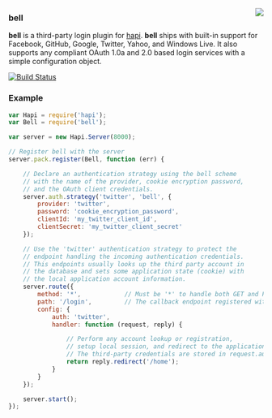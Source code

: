 <a href="https://github.com/spumko"><img src="https://raw.github.com/spumko/spumko/master/images/from.png" align="right" /></a>
### **bell**

**bell** is a third-party login plugin for [hapi](https://github.com/spumko/hapi). **bell** ships with built-in support for Facebook, GitHub,
Google, Twitter, Yahoo, and Windows Live. It also supports any compliant OAuth 1.0a and 2.0 based login services with a simple configuration
object.

[![Build Status](https://secure.travis-ci.org/spumko/bell.png)](http://travis-ci.org/spumko/bell)

### Example

```javascript
var Hapi = require('hapi');
var Bell = require('bell');

var server = new Hapi.Server(8000);

// Register bell with the server
server.pack.register(Bell, function (err) {

    // Declare an authentication strategy using the bell scheme
    // with the name of the provider, cookie encryption password,
    // and the OAuth client credentials.
    server.auth.strategy('twitter', 'bell', {
        provider: 'twitter',
        password: 'cookie_encryption_password',
        clientId: 'my_twitter_client_id',
        clientSecret: 'my_twitter_client_secret'
    });

    // Use the 'twitter' authentication strategy to protect the
    // endpoint handling the incoming authentication credentials.
    // This endpoints usually looks up the third party account in
    // the database and sets some application state (cookie) with
    // the local application account information.
    server.route({
        method: '*',            // Must be '*' to handle both GET and POST
        path: '/login',         // The callback endpoint registered with the provider
        config: {
            auth: 'twitter',
            handler: function (request, reply) {

                // Perform any account lookup or registration,
                // setup local session, and redirect to the application.
                // The third-party credentials are stored in request.auth.credentials
                return reply.redirect('/home');
            }
        }
    });

    server.start();
});
```

